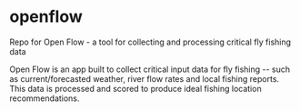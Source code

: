 # openflow
Repo for Open Flow - a tool for collecting and processing critical fly fishing data

Open Flow is an app built to collect critical input data for fly fishing -- such as current/forecasted weather, river flow rates and local fishing reports. This data is processed and scored to produce ideal fishing location recommendations.
